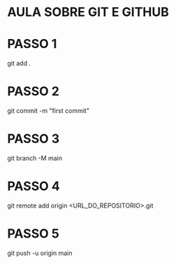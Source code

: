 # AULA SOBRE GIT E GITHUB

# PASSO 1
git add .

# PASSO 2
git commit -m "first commit"

# PASSO 3
git branch -M main

# PASSO 4
git remote add origin <URL_DO_REPOSITORIO>.git

# PASSO 5
git push -u origin main
